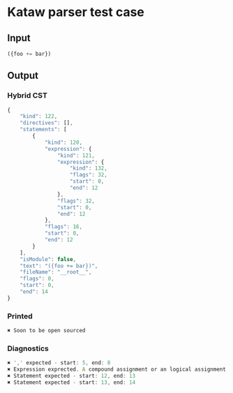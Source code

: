 # Kataw parser test case

## Input

`````js
({foo += bar})
`````

## Output

### Hybrid CST

```javascript
{
    "kind": 122,
    "directives": [],
    "statements": [
        {
            "kind": 120,
            "expression": {
                "kind": 121,
                "expression": {
                    "kind": 132,
                    "flags": 32,
                    "start": 0,
                    "end": 12
                },
                "flags": 32,
                "start": 0,
                "end": 12
            },
            "flags": 16,
            "start": 0,
            "end": 12
        }
    ],
    "isModule": false,
    "text": "({foo += bar})",
    "fileName": "__root__",
    "flags": 0,
    "start": 0,
    "end": 14
}
```

### Printed

```javascript
✖ Soon to be open sourced
```

### Diagnostics

```javascript
✖ ',' expected - start: 5, end: 8
✖ Expression exprected. A compound assignment or an logical assignment cannot follow an object literal - start: 5, end: 8
✖ Statement expected - start: 12, end: 13
✖ Statement expected - start: 13, end: 14

```

